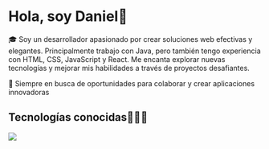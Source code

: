 <h1 align="left">Hola, soy Daniel👋  </h1> 
<!--Intro start-->

<p align="left">
  <p>🎓 Soy un desarrollador apasionado por crear soluciones web efectivas y elegantes. Principalmente trabajo con Java, pero también tengo experiencia con HTML, CSS, JavaScript y React. Me encanta explorar nuevas tecnologías y mejorar mis habilidades a través de proyectos desafiantes.</p>
<!--Intro end-->
  🚀 Siempre en busca de oportunidades para colaborar y crear aplicaciones innovadoras
  </p>

<h2 >Tecnologías conocidas👨🏻‍💻</h2>
<!--tech stack icons-->
<p align="left">
  <a href="https://skillicons.dev">
    <img src="https://skillicons.dev/icons?i=html,css,js,react,java,spring,postman,mysql,docker,git,github,py" />
  </a>
</p>
<br>
<!-------------------------->
